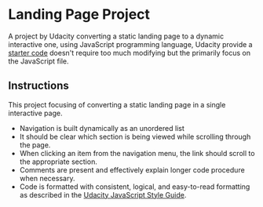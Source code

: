 # Landing Page Project

A project by Udacity converting a static landing page to a dynamic interactive one, using JavaScript programming language, Udacity provide a [starter code](https://github.com/udacity/fend/tree/refresh-2019/projects/landing-page) doesn't require too much modifying but the primarily focus on the JavaScript file.

## Instructions
This project focusing of converting a static landing page in a single interactive page.

- Navigation is built dynamically as an unordered list
- It should be clear which section is being viewed while scrolling through the page.
- When clicking an item from the navigation menu, the link should scroll to the appropriate section.
- Comments are present and effectively explain longer code procedure when necessary.
- Code is formatted with consistent, logical, and easy-to-read formatting as described in the [Udacity JavaScript Style Guide](http://udacity.github.io/frontend-nanodegree-styleguide/javascript.html).

